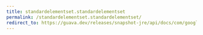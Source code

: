 ```yaml
---
title: standardelementset.standardelementset
permalink: /standardelementset.standardelementset/
redirect_to: https://guava.dev/releases/snapshot-jre/api/docs/com/google/common/collect/ForwardingMultiset.StandardElementSet.html#StandardElementSet--
---
```

